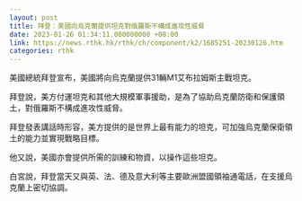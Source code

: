```yaml
---
layout: post
title: 拜登：美國向烏克蘭提供坦克對俄羅斯不構成進攻性威脅
date: 2023-01-26 01:34:11.000000000 +08:00
link: https://news.rthk.hk/rthk/ch/component/k2/1685251-20230126.htm
categories: rthk
---
```


美國總統拜登宣布，美國將向烏克蘭提供31輛M1艾布拉姆斯主戰坦克。

拜登說，美方付運坦克和其他大規模軍事援助，是為了協助烏克蘭防衛和保護領土，對俄羅斯不構成進攻性威脅。

拜登發表講話時形容，美方提供的是世界上最有能力的坦克，可加強烏克蘭保衛領土的能力並實現戰略目標。

他又說，美國亦會提供所需的訓練和物資，以操作這些坦克。

白宮說，拜登當天又與英、法、德及意大利等主要歐洲盟國領袖通電話，在支援烏克蘭上密切協調。
